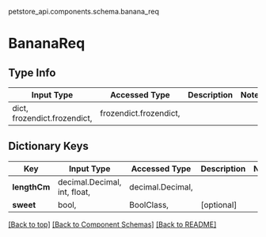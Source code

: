 petstore_api.components.schema.banana_req
# BananaReq
## Type Info
Input Type | Accessed Type | Description | Notes
------------ | ------------- | ------------- | -------------
dict, frozendict.frozendict,  | frozendict.frozendict,  |  |

## Dictionary Keys
Key | Input Type | Accessed Type | Description | Notes
------------ | ------------- | ------------- | ------------- | -------------
**lengthCm** | decimal.Decimal, int, float,  | decimal.Decimal,  |  |
**sweet** | bool,  | BoolClass,   | [optional]

[[Back to top]](#top) [[Back to Component Schemas]](../../../README.md#Component-Schemas) [[Back to README]](../../../README.md)
